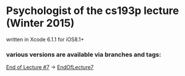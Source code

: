 # Psychologist of the cs193p lecture (Winter 2015)

written in Xcode 6.1.1 for iOS8.1+


### various versions are available via branches and tags:

[End of Lecture #7](http://cs193p.m2m.at/cs193p-lecture-7-multiple-mvcs-winter-2015/) -> [EndOfLecture7](https://github.com/m2mtech/psychologist-2015/tree/EndOfLecture7)

